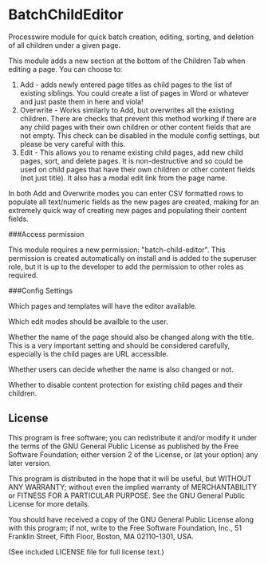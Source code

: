 BatchChildEditor
================

Processwire module for quick batch creation, editing, sorting, and deletion of all children under a given page.

This module adds a new section at the bottom of the Children Tab when editing a page. You can choose to:

1. Add - adds newly entered page titles as child pages to the list of existing siblings. You could create a list of pages in Word or whatever and just paste them in here and viola!
2. Overwrite - Works similarly to Add, but overwrites all the existing children. There are checks that prevent this method working if there are any child pages with their own children or other content fields that are not empty. This check can be disabled in the module config settings, but please be very careful with this.
3. Edit - This allows you to rename existing child pages, add new child pages, sort, and delete pages. It is non-destructive and so could be used on child pages that have their own children or other content fields (not just title). It also has a modal edit link from the page name.

In both Add and Overwrite modes you can enter CSV formatted rows to populate all text/numeric fields as the new pages are created, making for an extremely quick way of creating new pages and populating their content fields.


###Access permission

This module requires a new permission: "batch-child-editor". This permission is created automatically on install and is added to the superuser role, but it is up to the developer to add the permission to other roles as required.


###Config Settings

Which pages and templates will have the editor available.

Which edit modes should be availble to the user.

Whether the name of the page should also be changed along with the title. This is a very important setting and should be considered carefully, especially is the child pages are URL accessible.

Whether users can decide whether the name is also changed or not.

Whether to disable content protection for existing child pages and their children.


## License

This program is free software; you can redistribute it and/or
modify it under the terms of the GNU General Public License
as published by the Free Software Foundation; either version 2
of the License, or (at your option) any later version.

This program is distributed in the hope that it will be useful,
but WITHOUT ANY WARRANTY; without even the implied warranty of
MERCHANTABILITY or FITNESS FOR A PARTICULAR PURPOSE.  See the
GNU General Public License for more details.

You should have received a copy of the GNU General Public License
along with this program; if not, write to the Free Software
Foundation, Inc., 51 Franklin Street, Fifth Floor, Boston, MA  02110-1301, USA.

(See included LICENSE file for full license text.)






